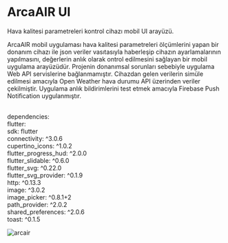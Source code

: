 # ArcaAIR UI
Hava kalitesi parametreleri kontrol cihazı mobil UI arayüzü.
</p>
ArcaAIR mobil uygulaması hava kalitesi parametreleri ölçümlerini yapan bir donanım cihazı ile json veriler vasıtasıyla haberleşip cihazın ayarlamalarının yapılmasını, değerlerin anlık olarak ontrol edilmesini sağlayan bir mobil uygulama arayüzüdür. Projenin donanımsal sorunları sebebiyle uygulama Web API servislerine bağlanmamıştır. Cihazdan gelen verilerin simüle edilmesi amacıyla Open Weather hava durumu API üzerinden veriler çekilmiştir. Uygulama anlık bildirimlerini test etmek amacıyla Firebase Push Notification uygulanmıştır.<br> <br>

dependencies:<br> 
  flutter:<br> 
    sdk: flutter<br> 
  connectivity: ^3.0.6<br> 
  cupertino_icons: ^1.0.2<br> 
  flutter_progress_hud: ^2.0.0<br> 
  flutter_slidable: ^0.6.0<br> 
  flutter_svg: ^0.22.0<br> 
  flutter_svg_provider: ^0.1.9<br> 
  http: ^0.13.3<br> 
  image: ^3.0.2<br> 
  image_picker: ^0.8.1+2<br> 
  path_provider: ^2.0.2<br> 
  shared_preferences: ^2.0.6<br> 
  toast: ^0.1.5<br> 

</a>![arcair](https://user-images.githubusercontent.com/46728765/143826982-bb48269f-9318-458d-877f-29c824cd655e.gif)


</p>


